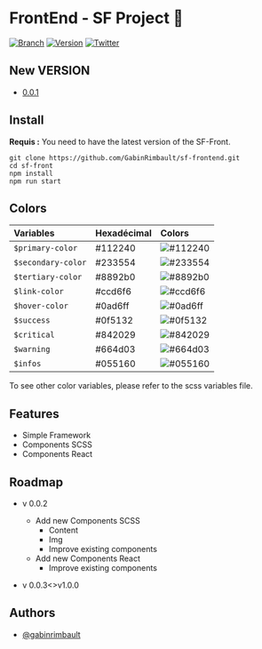 # FrontEnd - SF Project 👋

[![Branch](https://img.shields.io/static/v1?label=Branch&message=Master&color=blue)](https://gitlab.com/GabinRimbault/template_project)  [![Version](https://img.shields.io/static/v1?label=Version&message=0.0.1&color=blue)](https://gitlab.com/GabinRimbault/template_project) [![Twitter](https://img.shields.io/twitter/url?style=social&url=https%3A%2F%2Ftwitter.com%2Frimbault_gabin)](https://twitter.com/rimbault_gabin)

## New VERSION
- [0.0.1](Doc/v0.0.1.md)

## Install

**Requis :** You need to have the latest version of the SF-Front.

    git clone https://github.com/GabinRimbault/sf-frontend.git
    cd sf-front
	npm install
    npm run start

## Colors


| Variables        | Hexadécimal | Colors                                                   |
|:-----------------|:------------|:---------------------------------------------------------|
| `$primary-color`   | #112240    | ![#112240](https://placehold.co/30x30/112240/112240.png) |
| `$secondary-color` | #233554    | ![#233554](https://placehold.co/30x30/233554/233554.png) |
| `$tertiary-color`  | #8892b0    | ![#8892b0](https://placehold.co/30x30/8892b0/8892b0.png) |
| `$link-color`      | #ccd6f6    | ![#ccd6f6](https://placehold.co/30x30/ccd6f6/ccd6f6.png) |
| `$hover-color`     | #0ad6ff    | ![#0ad6ff](https://placehold.co/30x30/0ad6ff/0ad6ff.png) |
| `$success`         | #0f5132    | ![#0f5132](https://placehold.co/30x30/0f5132/0f5132.png) |
| `$critical`        | #842029    | ![#842029](https://placehold.co/30x30/842029/842029.png) |
| `$warning`         | #664d03    | ![#664d03](https://placehold.co/30x30/664d03/664d03.png) |
| `$infos`           | #055160    | ![#055160](https://placehold.co/30x30/055160/055160.png) |

To see other color variables, please refer to the scss variables file.


## Features

- Simple Framework
- Components SCSS
- Components React

## Roadmap

- v 0.0.2
    - Add new Components SCSS
        - Content
        - Img
        - Improve existing components
    - Add new Components React
        - Improve existing components


- v 0.0.3<>v1.0.0


## Authors

- [@gabinrimbault](https://github.com/GabinRimbault)

